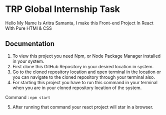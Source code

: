 # TRP Global Internship Task

Hello My Name Is Aritra Samanta, I make this Front-end Project In React With Pure HTMl & CSS 


## Documentation
1. To view this project you need Npm, or Node Package Manager installed in your system.
2. First clone this  GitHub Repository in your desired location in system.
3. Go to the cloned repository location and open terminal in the location or you can navigate to the cloned repository through your terminal also.
4. For starting this project you have to run this command in your terminal when you are in your cloned repository location of the system. 

Command : `npm start`

5. After running that command your react project will star in a browser.

